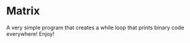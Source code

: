 # Matrix
A very simple program that creates a while loop that prints binary code everywhere! Enjoy!
